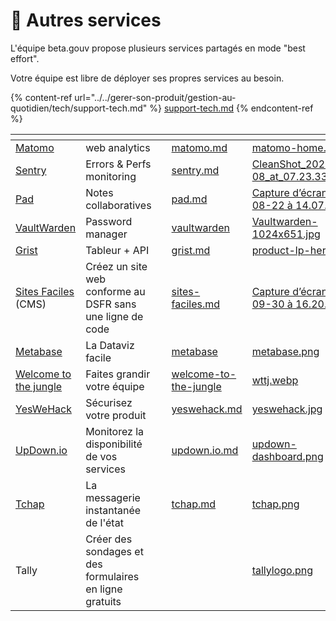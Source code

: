 # 📡 Autres services

L'équipe beta.gouv propose plusieurs services partagés en mode "best effort".

Votre équipe est libre de déployer ses propres services au besoin.

{% content-ref url="../../gerer-son-produit/gestion-au-quotidien/tech/support-tech.md" %}
[support-tech.md](../../gerer-son-produit/gestion-au-quotidien/tech/support-tech.md)
{% endcontent-ref %}

<table data-view="cards"><thead><tr><th></th><th></th><th></th><th data-hidden data-card-target data-type="content-ref"></th><th data-hidden data-card-cover data-type="files"></th></tr></thead><tbody><tr><td><a href="../autres/matomo.md">Matomo</a></td><td>web analytics</td><td></td><td><a href="../autres/matomo.md">matomo.md</a></td><td><a href="../../.gitbook/assets/matomo-home.png">matomo-home.png</a></td></tr><tr><td><a href="../autres/sentry.md">Sentry</a></td><td>Errors &#x26; Perfs monitoring</td><td></td><td><a href="../autres/sentry.md">sentry.md</a></td><td><a href="../../.gitbook/assets/CleanShot_2023-12-08_at_07.23.33_2x.png">CleanShot_2023-12-08_at_07.23.33_2x.png</a></td></tr><tr><td><a href="../autres/pad.md">Pad</a></td><td>Notes collaboratives</td><td></td><td><a href="../autres/pad.md">pad.md</a></td><td><a href="../../.gitbook/assets/Capture d’écran 2024-08-22 à 14.07.03.png">Capture d’écran 2024-08-22 à 14.07.03.png</a></td></tr><tr><td><a href="vaultwarden/">VaultWarden</a></td><td>Password manager</td><td></td><td><a href="vaultwarden/">vaultwarden</a></td><td><a href="../../.gitbook/assets/Vaultwarden-1024x651.jpg">Vaultwarden-1024x651.jpg</a></td></tr><tr><td><a href="../autres/grist.md">Grist</a></td><td>Tableur + API</td><td></td><td><a href="../autres/grist.md">grist.md</a></td><td><a href="../../.gitbook/assets/product-lp-hero2.png">product-lp-hero2.png</a></td></tr><tr><td><a href="https://sites-faciles.beta.numerique.gouv.fr/">Sites Faciles </a>(CMS)</td><td>Créez un site web conforme au DSFR sans une ligne de code</td><td></td><td><a href="sites-faciles.md">sites-faciles.md</a></td><td><a href="../../.gitbook/assets/Capture d’écran 2024-09-30 à 16.20.14.png">Capture d’écran 2024-09-30 à 16.20.14.png</a></td></tr><tr><td><a href="../autres/metabase/">Metabase</a></td><td>La Dataviz facile</td><td></td><td><a href="../autres/metabase/">metabase</a></td><td><a href="../../.gitbook/assets/metabase.png">metabase.png</a></td></tr><tr><td><a href="welcome-to-the-jungle/">Welcome to the jungle</a></td><td>Faites grandir votre équipe</td><td></td><td><a href="welcome-to-the-jungle/">welcome-to-the-jungle</a></td><td><a href="../../.gitbook/assets/wttj.webp">wttj.webp</a></td></tr><tr><td><a href="../autres/yeswehack.md">YesWeHack</a></td><td>Sécurisez votre produit</td><td></td><td><a href="../autres/yeswehack.md">yeswehack.md</a></td><td><a href="../../.gitbook/assets/yeswehack.jpg">yeswehack.jpg</a></td></tr><tr><td><a href="updown.io.md">UpDown.io</a></td><td>Monitorez la disponibilité de vos services</td><td></td><td><a href="updown.io.md">updown.io.md</a></td><td><a href="../../.gitbook/assets/updown-dashboard.png">updown-dashboard.png</a></td></tr><tr><td><a href="tchap.md">Tchap</a></td><td>La messagerie instantanée de l'état</td><td></td><td><a href="tchap.md">tchap.md</a></td><td><a href="../../.gitbook/assets/tchap.png">tchap.png</a></td></tr><tr><td>Tally</td><td>Créer des sondages et des formulaires en ligne gratuits</td><td></td><td></td><td><a href="../../.gitbook/assets/tallylogo.png">tallylogo.png</a></td></tr></tbody></table>

